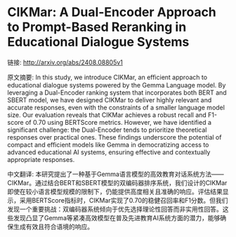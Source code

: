 # CIKMar: A Dual-Encoder Approach to Prompt-Based Reranking in Educational Dialogue Systems

链接: http://arxiv.org/abs/2408.08805v1

原文摘要:
In this study, we introduce CIKMar, an efficient approach to educational
dialogue systems powered by the Gemma Language model. By leveraging a
Dual-Encoder ranking system that incorporates both BERT and SBERT model, we
have designed CIKMar to deliver highly relevant and accurate responses, even
with the constraints of a smaller language model size. Our evaluation reveals
that CIKMar achieves a robust recall and F1-score of 0.70 using BERTScore
metrics. However, we have identified a significant challenge: the Dual-Encoder
tends to prioritize theoretical responses over practical ones. These findings
underscore the potential of compact and efficient models like Gemma in
democratizing access to advanced educational AI systems, ensuring effective and
contextually appropriate responses.

中文翻译:
本研究提出了一种基于Gemma语言模型的高效教育对话系统方法——CIKMar。通过结合BERT和SBERT模型的双编码器排序系统，我们设计的CIKMar即使在较小语言模型规模的限制下，仍能提供高度相关且准确的响应。评估结果显示，采用BERTScore指标时，CIKMar实现了0.70的稳健召回率和F1分数。但我们发现一个重要挑战：双编码器系统倾向于优先选择理论性回答而非实用性回答。这些发现凸显了Gemma等紧凑高效模型在普及先进教育AI系统方面的潜力，能够确保生成有效且符合语境的响应。

